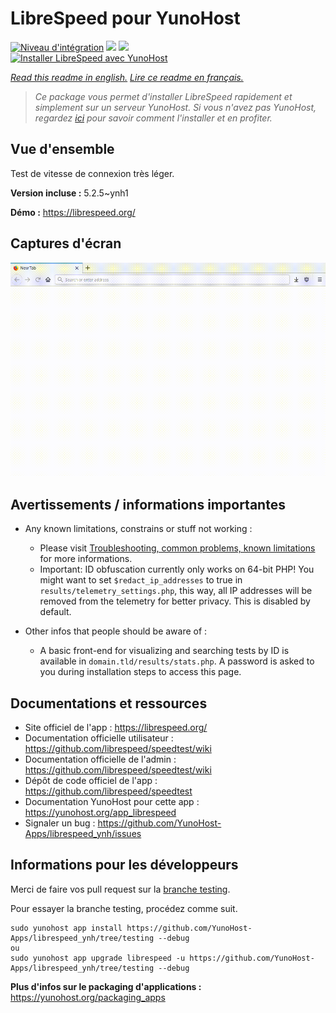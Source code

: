 # LibreSpeed pour YunoHost

[![Niveau d'intégration](https://dash.yunohost.org/integration/librespeed.svg)](https://dash.yunohost.org/appci/app/librespeed) ![](https://ci-apps.yunohost.org/ci/badges/librespeed.status.svg) ![](https://ci-apps.yunohost.org/ci/badges/librespeed.maintain.svg)  
[![Installer LibreSpeed avec YunoHost](https://install-app.yunohost.org/install-with-yunohost.svg)](https://install-app.yunohost.org/?app=librespeed)

*[Read this readme in english.](./README.md)*
*[Lire ce readme en français.](./README_fr.md)*

> *Ce package vous permet d'installer LibreSpeed rapidement et simplement sur un serveur YunoHost.
Si vous n'avez pas YunoHost, regardez [ici](https://yunohost.org/#/install) pour savoir comment l'installer et en profiter.*

## Vue d'ensemble

Test de vitesse de connexion très léger.

**Version incluse :** 5.2.5~ynh1

**Démo :** https://librespeed.org/

## Captures d'écran

![](./doc/screenshots/librespeed_screenshot.gif)

## Avertissements / informations importantes

* Any known limitations, constrains or stuff not working :
    * Please visit [Troubleshooting, common problems, known limitations](https://github.com/librespeed/speedtest/wiki/Troubleshooting,-common-problems,-known-limitations) for more informations.
    * Important: ID obfuscation currently only works on 64-bit PHP! You might want to set `$redact_ip_addresses` to true in `results/telemetry_settings.php`, this way, all IP addresses will be removed from the telemetry for better privacy. This is disabled by default.

* Other infos that people should be aware of :
    * A basic front-end for visualizing and searching tests by ID is available in `domain.tld/results/stats.php`. A password is asked to you during installation steps to access this page. 

## Documentations et ressources

* Site officiel de l'app : https://librespeed.org/
* Documentation officielle utilisateur : https://github.com/librespeed/speedtest/wiki
* Documentation officielle de l'admin : https://github.com/librespeed/speedtest/wiki
* Dépôt de code officiel de l'app : https://github.com/librespeed/speedtest
* Documentation YunoHost pour cette app : https://yunohost.org/app_librespeed
* Signaler un bug : https://github.com/YunoHost-Apps/librespeed_ynh/issues

## Informations pour les développeurs

Merci de faire vos pull request sur la [branche testing](https://github.com/YunoHost-Apps/librespeed_ynh/tree/testing).

Pour essayer la branche testing, procédez comme suit.
```
sudo yunohost app install https://github.com/YunoHost-Apps/librespeed_ynh/tree/testing --debug
ou
sudo yunohost app upgrade librespeed -u https://github.com/YunoHost-Apps/librespeed_ynh/tree/testing --debug
```

**Plus d'infos sur le packaging d'applications :** https://yunohost.org/packaging_apps